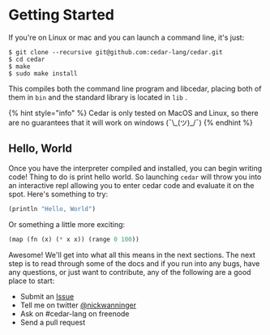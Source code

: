 # Getting Started

If you're on Linux or mac and you can launch a command line, it's just:

```
$ git clone --recursive git@github.com:cedar-lang/cedar.git
$ cd cedar
$ make
$ sudo make install
```

This compiles both the command line program and libcedar, placing both of them in `bin` and the standard library is located in `lib` .

{% hint style="info" %}
Cedar is only tested on MacOS and Linux, so there are no guarantees that it will work on windows \(¯\\_\(ツ\)\_/¯\) 
{% endhint %}

## Hello, World

Once you have the interpreter compiled and installed, you can begin writing code! Thing to do is print hello world. So launching `cedar` will throw you into an interactive repl allowing you to enter cedar code and evaluate it on the spot. Here's something to try:  

```scheme
(println "Hello, World")
```

Or something a little more exciting:

```scheme
(map (fn (x) (* x x)) (range 0 100))
```

Awesome! We'll get into what all this means in the next sections. The next step is to read through some of the docs and if you run into any bugs, have any questions, or just want to contribute, any of the following are a good place to start:

* Submit an [Issue](https://github.com/cedar-lang/cedar)
* Tell me on twitter [@nickwanninger](https://twitter.com/nickwanninger)
* Ask on \#cedar-lang on freenode
* Send a pull request

